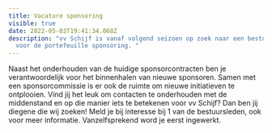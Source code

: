 ```yaml
---
title: Vacature sponsoring
visible: true
date: 2022-05-03T19:41:34.068Z
description: "vv Schijf is vanaf volgend seizoen op zoek naar een bestuurslid
  voor de portefeuille sponsoring. "
---
```

Naast het onderhouden van de huidige sponsorcontracten ben je verantwoordelijk voor het binnenhalen van nieuwe sponsoren. Samen met een sponsorcommissie is er ook de ruimte om nieuwe initiatieven te ontplooien.  Vind jij het leuk om contacten te onderhouden met de middenstand en op die manier iets te betekenen voor vv Schijf? Dan ben jij diegene die wij zoeken! Meld je bij interesse bij 1 van de bestuursleden, ook voor meer informatie.  Vanzelfsprekend word je eerst ingewerkt.